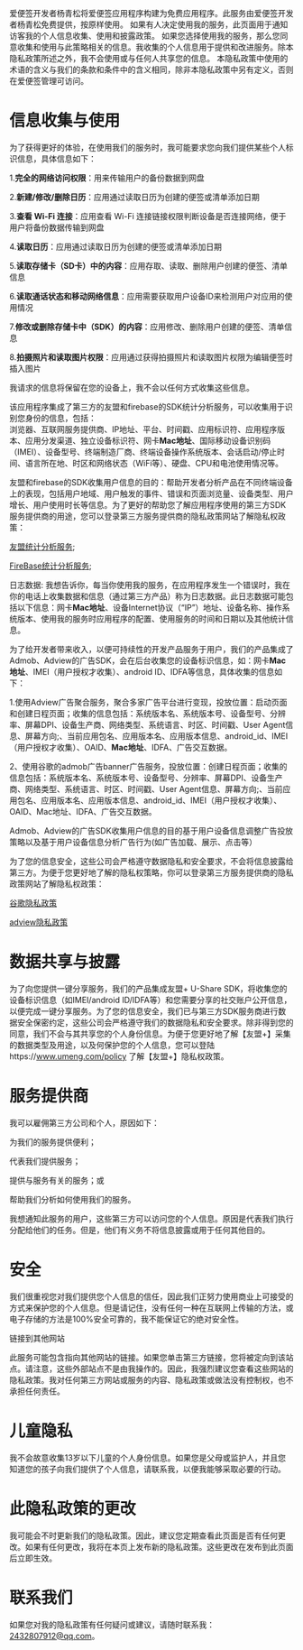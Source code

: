 爱便签开发者杨青松将爱便签应用程序构建为免费应用程序。此服务由爱便签开发者杨青松免费提供，按原样使用。
如果有人决定使用我的服务，此页面用于通知访客我的个人信息收集、使用和披露政策。
如果您选择使用我的服务，那么您同意收集和使用与此策略相关的信息。我收集的个人信息用于提供和改进服务。除本隐私政策所述之外，我不会使用或与任何人共享您的信息。
本隐私政策中使用的术语的含义与我们的条款和条件中的含义相同，除非本隐私政策中另有定义，否则在爱便签管理可访问。

# 信息收集与使用

为了获得更好的体验，在使用我们的服务时，我可能要求您向我们提供某些个人标识信息，具体信息如下：  

1.**完全的网络访问权限**：用来传输用户的备份数据到网盘  

2.**新建/修改/删除日历**：应用通过读取日历为创建的便签或清单添加日期  

3.**查看 Wi-Fi 连接**：应用查看 Wi-Fi 连接链接权限判断设备是否连接网络，便于用户将备份数据传输到网盘  

4.**读取日历**：应用通过读取日历为创建的便签或清单添加日期  

5.**读取存储卡（SD卡）中的内容**：应用存取、读取、删除用户创建的便签、清单信息  

6.**读取通话状态和移动网络信息**：应用需要获取用户设备ID来检测用户对应用的使用情况  

7.**修改或删除存储卡中（SDK）的内容**：应用修改、删除用户创建的便签、清单信息  

8.**拍摄照片和读取图片权限**：应用通过获得拍摄照片和读取图片权限为编辑便签时插入图片  

我请求的信息将保留在您的设备上，我不会以任何方式收集这些信息。  


该应用程序集成了第三方的友盟和firebase的SDK统计分析服务，可以收集用于识别您身份的信息，包括：  
浏览器、互联网服务提供商、IP地址、平台、时间戳、应用标识符、应用程序版本、应用分发渠道、独立设备标识符、网卡**Mac地址**、国际移动设备识别码（IMEI）、设备型号、终端制造厂商、终端设备操作系统版本、会话启动/停止时间、语言所在地、时区和网络状态（WiFi等）、硬盘、CPU和电池使用情况等。  

友盟和firebase的SDK收集用户信息的目的：帮助开发者分析产品在不同终端设备上的表现，包括用户地域、用户触发的事件、错误和页面浏览量、设备类型、用户增长、用户使用时长等信息。为了更好的帮助您了解应用程序使用的第三方SDK服务提供商的用途，您可以登录第三方服务提供商的隐私政策网站了解隐私权政策：  

[友盟统计分析服务](https://www.umeng.com/policy);  

[FireBase统计分析服务](https://policies.google.cn/privacy);  


日志数据: 我想告诉你，每当你使用我的服务，在应用程序发生一个错误时，我在你的电话上收集数据和信息（通过第三方产品）称为日志数据。此日志数据可能包括以下信息：网卡**Mac地址**、设备Internet协议（“IP”）地址、设备名称、操作系统版本、使用我的服务时应用程序的配置、使用服务的时间和日期以及其他统计信息。  

为了给开发者带来收入，以便可持续性的开发产品服务于用户，我们的产品集成了Admob、Adview的广告SDK，会在后台收集您的设备标识信息，如：网卡**Mac地址**、IMEI（用户授权才收集）、android ID、IDFA等信息，具体收集的信息如下：  

1.使用Adview广告聚合服务，聚合多家广告平台进行变现，投放位置：启动页面和创建日程页面；收集的信息包括：系统版本名、系统版本号、设备型号、分辨率、屏幕DPI、设备生产商、网络类型、系统语言、时区、时间戳、User Agent信息、屏幕方向;、当前应用包名、应用版本名、应用版本信息、android_id、IMEI（用户授权才收集）、OAID、**Mac地址**、IDFA、广告交互数据。  

2、使用谷歌的admob广告banner广告服务，投放位置：创建日程页面；收集的信息包括：系统版本名、系统版本号、设备型号、分辨率、屏幕DPI、设备生产商、网络类型、系统语言、时区、时间戳、User Agent信息、屏幕方向;、当前应用包名、应用版本名、应用版本信息、android_id、IMEI（用户授权才收集）、OAID、Mac地址、IDFA、广告交互数据。  

Admob、Adview的广告SDK收集用户信息的目的基于用户设备信息调整广告投放策略以及基于用户设备信息分析广告行为(如广告加载、展示、点击等）  

为了您的信息安全，这些公司会严格遵守数据隐私和安全要求，不会将信息披露给第三方。为便于您更好地了解的隐私权策略，你可以登录第三方服务提供商的隐私政策网站了解隐私权政策：  

[谷歌隐私政策](https://policies.google.com/privacy?hl=zh-CN)  

[adview隐私政策](http://adview.cn/about/company)

# 数据共享与披露

为了向您提供一键分享服务，我们的产品集成友盟+ U-Share SDK，将收集您的设备标识信息（如IMEI/android ID/IDFA等）和您需要分享的社交账户公开信息，以便完成一键分享服务。为了您的信息安全，我们已与第三方SDK服务商进行数据安全保密约定，这些公司会严格遵守我们的数据隐私和安全要求。除非得到您的同意，我们不会与其共享您的个人身份信息。为便于您更好地了解【友盟+】采集的数据类型及用途，以及何保护您的个人信息，您可以登陆https://www.umeng.com/policy 了解【友盟+】隐私权政策。

# 服务提供商

我可以雇佣第三方公司和个人，原因如下：

为我们的服务提供便利；

代表我们提供服务；

提供与服务有关的服务；或

帮助我们分析如何使用我们的服务。

我想通知此服务的用户，这些第三方可以访问您的个人信息。原因是代表我们执行分配给他们的任务。但是，他们有义务不将信息披露或用于任何其他目的。

# 安全

我们很重视您对我们提供您个人信息的信任，因此我们正努力使用商业上可接受的方式来保护您的个人信息。但是请记住，没有任何一种在互联网上传输的方法，或电子存储的方法是100%安全可靠的，我不能保证它的绝对安全性。


链接到其他网站

此服务可能包含指向其他网站的链接。如果您单击第三方链接，您将被定向到该站点。请注意，这些外部站点不是由我操作的。因此，我强烈建议您查看这些网站的隐私政策。我对任何第三方网站或服务的内容、隐私政策或做法没有控制权，也不承担任何责任。

# 儿童隐私

我不会故意收集13岁以下儿童的个人身份信息。如果您是父母或监护人，并且您知道您的孩子向我们提供了个人信息，请联系我，以便我能够采取必要的行动。

# 此隐私政策的更改

我可能会不时更新我们的隐私政策。因此，建议您定期查看此页面是否有任何更改。如果有任何更改，我将在本页上发布新的隐私政策。这些更改在发布到此页面后立即生效。

# 联系我们

如果您对我的隐私政策有任何疑问或建议，请随时联系我：2432807912@qq.com。
